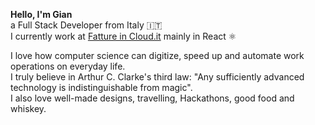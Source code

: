 **Hello, I'm Gian**  
a Full Stack Developer from Italy 🇮🇹  
I currently work at [Fatture in Cloud.it](https://www.fattureincloud.it) mainly in React ⚛️

I love how computer science can digitize, speed up and automate work operations on everyday life.  
I truly believe in Arthur C. Clarke's third law: "Any sufficiently advanced technology is indistinguishable from magic".  
I also love well-made designs, travelling, Hackathons, good food and whiskey.
